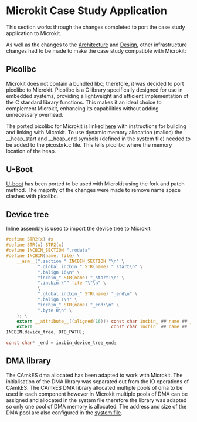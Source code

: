 # Microkit Case Study Application 

This section works through the changes completed to port the case study application to Microkit.

As well as the changes to the [Architecture](../../activity/microkit_case_study_application/architecture.md) and [Design](../../activity/microkit_case_study_application/detail.md), other infrastructure changes had to be made to make the case study compatible with Microkit:

## Picolibc

Microkit does not contain a bundled libc; therefore, it was decided to port picolibc to Microkit. Picolibc is a C library specifically designed for use in embedded systems, providing a lightweight and efficient implementation of the C standard library functions. This makes it an ideal choice to complement Microkit, enhancing its capabilities without adding unnecessary overhead.

The ported picolibc for Microkit is linked [here](https://github.com/sel4devkit/sel4devkit-maaxboard-microkit-picolibc) with instructions for building and linking with Microkit. To use dynamic memory allocation (malloc) the __heap_start and __heap_end symbols (defined in the system file) needed to be added to the picosbrk.c file. This tells picolibc where the memory location of the heap.

## U-Boot

[U-boot](https://github.com/sel4devkit/u-boot/tree/microkit) has been ported to be used with Microkit using the fork and patch method. The majority of the changes were made to remove name space clashes with picolibc.

## Device tree

Inline assembly is used to import the device tree to Microkit:

```c
#define STR2(x) #x
#define STR(x) STR2(x)
#define INCBIN_SECTION ".rodata"
#define INCBIN(name, file) \
    __asm__(".section " INCBIN_SECTION "\n" \
            ".global incbin_" STR(name) "_start\n" \
            ".balign 16\n" \
            "incbin_" STR(name) "_start:\n" \
            ".incbin \"" file "\"\n" \
            \
            ".global incbin_" STR(name) "_end\n" \
            ".balign 1\n" \
            "incbin_" STR(name) "_end:\n" \
            ".byte 0\n" \
    ); \
    extern __attribute__((aligned(16))) const char incbin_ ## name ## _start[]; \
    extern                              const char incbin_ ## name ## _end[] 
INCBIN(device_tree, DTB_PATH); 

const char* _end = incbin_device_tree_end;
```

## DMA library

The CAmkES dma allocated has been adapted to work with Microkit. The initialisation of the DMA library was separated out from the IO operations of CAmkES. The CAmkES DMA library allocated multiple pools of dma to be used in each component however in Microkit multiple pools of DMA can be assigned and allocated in the system file therefore the library was adapted so only one pool of DMA memory is allocated. The address and size of the DMA pool are also configured in the [system file](https://github.com/sel4devkit/sel4devkit-maaxboard-microkit-security-demo-example/blob/main/security_demo.system). 

